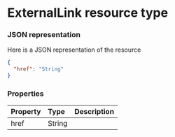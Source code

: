 # ExternalLink resource type



### JSON representation

Here is a JSON representation of the resource

```json
{
  "href": "String"
}

```
### Properties
| Property	   | Type	|Description|
|:---------------|:--------|:----------|
|href|String||

<!-- uuid: 05f3def6-1ed3-4480-acd2-eb99424ed1ff
2015-10-09 17:20:41 UTC -->
